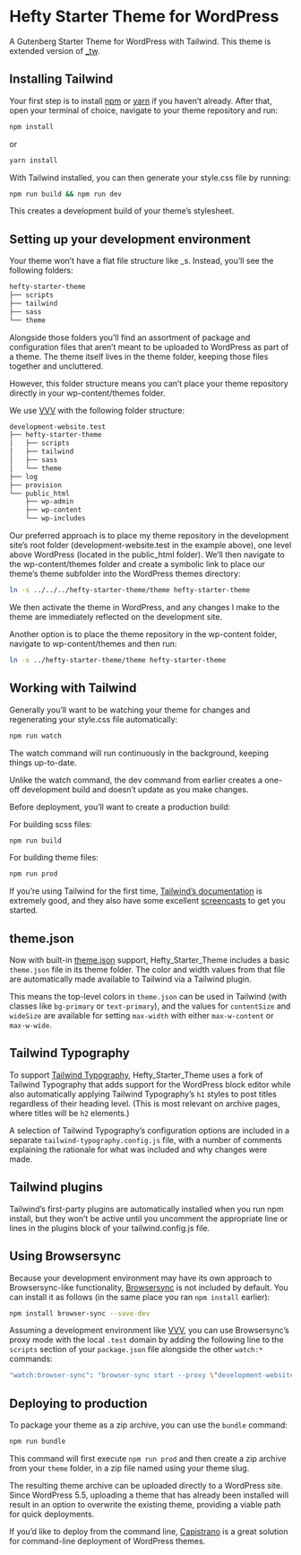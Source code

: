 # Hefty Starter Theme for WordPress

A Gutenberg Starter Theme for WordPress with Tailwind. This theme is extended version of [_tw](https://github.com/gregsullivan/_tw).

## Installing Tailwind

Your first step is to install [npm](https://www.npmjs.com/get-npm) or [yarn](https://classic.yarnpkg.com/lang/en/docs/install) if you haven’t already. After that, open your terminal of choice, navigate to your theme repository and run:

```sh
npm install
```

or

```sh
yarn install
```

With Tailwind installed, you can then generate your style.css file by running:

```sh
npm run build && npm run dev
```

This creates a development build of your theme’s stylesheet.

## Setting up your development environment

Your theme won’t have a flat file structure like _s. Instead, you’ll see the following folders:

```sh
hefty-starter-theme
├── scripts
├── tailwind
├── sass
└── theme
```

Alongside those folders you’ll find an assortment of package and configuration files that aren’t meant to be uploaded to WordPress as part of a theme. The theme itself lives in the theme folder, keeping those files together and uncluttered.

However, this folder structure means you can’t place your theme repository directly in your wp-content/themes folder.

We use [VVV](https://varyingvagrantvagrants.org) with the following folder structure:

```sh
development-website.test
├── hefty-starter-theme
│   ├── scripts
│   ├── tailwind
│   ├── sass
│   └── theme
├── log
├── provision
└── public_html
    ├── wp-admin
    ├── wp-content
    └── wp-includes
```

Our preferred approach is to place my theme repository in the development site’s root folder (development-website.test in the example above), one level above WordPress (located in the public_html folder). We’ll then navigate to the wp-content/themes folder and create a symbolic link to place our theme’s theme subfolder into the WordPress themes directory:

```sh
ln -s ../../../hefty-starter-theme/theme hefty-starter-theme
```

We then activate the theme in WordPress, and any changes I make to the theme are immediately reflected on the development site.

Another option is to place the theme repository in the wp-content folder, navigate to wp-content/themes and then run:

```sh
ln -s ../hefty-starter-theme/theme hefty-starter-theme
```

## Working with Tailwind

Generally you’ll want to be watching your theme for changes and regenerating your style.css file automatically:

```sh
npm run watch
```

The watch command will run continuously in the background, keeping things up-to-date.

Unlike the watch command, the dev command from earlier creates a one-off development build and doesn’t update as you make changes.

Before deployment, you’ll want to create a production build:

For building scss files:

```sh
npm run build
```

For building theme files:

```sh
npm run prod
```

If you’re using Tailwind for the first time, [Tailwind’s documentation](https://tailwindcss.com/docs) is extremely good, and they also have some excellent [screencasts](https://www.youtube.com/tailwindlabs) to get you started.

## theme.json

Now with built-in [theme.json](https://developer.wordpress.org/block-editor/how-to-guides/themes/theme-json/) support, Hefty_Starter_Theme includes a basic `theme.json` file in its theme folder. The color and width values from that file are automatically made available to Tailwind via a Tailwind plugin.

This means the top-level colors in `theme.json` can be used in Tailwind (with classes like `bg-primary` or `text-primary`), and the values for `contentSize` and `wideSize` are available for setting `max-width` with either `max-w-content` or `max-w-wide`.

## Tailwind Typography

To support [Tailwind Typography](https://github.com/tailwindlabs/tailwindcss-typography), Hefty_Starter_Theme uses a fork of Tailwind Typography that adds support for the WordPress block editor while also automatically applying Tailwind Typography’s `h1` styles to post titles regardless of their heading level. (This is most relevant on archive pages, where titles will be `h2` elements.)

A selection of Tailwind Typography’s configuration options are included in a separate `tailwind-typography.config.js` file, with a number of comments explaining the rationale for what was included and why changes were made.

## Tailwind plugins

Tailwind’s first-party plugins are automatically installed when you run npm install, but they won’t be active until you uncomment the appropriate line or lines in the plugins block of your tailwind.config.js file.

## Using Browsersync

Because your development environment may have its own approach to Browsersync-like functionality, [Browsersync](https://browsersync.io/) is not included by default. You can install it as follows (in the same place you ran `npm install` earlier):

```sh
npm install browser-sync --save-dev
```

Assuming a development environment like [VVV](https://varyingvagrantvagrants.org), you can use Browsersync’s proxy mode with the local `.test` domain by adding the following line to the `scripts` section of your `package.json` file alongside the other `watch:*` commands:

```sh
"watch:browser-sync": "browser-sync start --proxy \"development-website.test\" --files \"theme\" --no-inject-changes",
```

## Deploying to production

To package your theme as a zip archive, you can use the `bundle` command:

```sh
npm run bundle
```

This command will first execute `npm run prod` and then create a zip archive from your `theme` folder, in a zip file named using your theme slug.

The resulting theme archive can be uploaded directly to a WordPress site. Since WordPress 5.5, uploading a theme that has already been installed will result in an option to overwrite the existing theme, providing a viable path for quick deployments.

If you’d like to deploy from the command line, [Capistrano](https://capistranorb.com) is a great solution for command-line deployment of WordPress themes.
